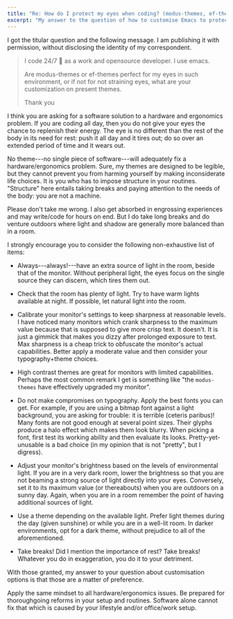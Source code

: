 ```yaml
---
title: "Re: How do I protect my eyes when coding? (modus-themes, ef-themes)"
excerpt: "My answer to the question of how to customise Emacs to protect one's eyes while coding."
---
```


I got the titular question and the following message.  I am publishing
it with permission, without disclosing the identity of my correspondent.

> I code 24/7 🙂 as a work and opensource developer. I use emacs.
>
> Are modus-themes or ef-themes perfect for my eyes in such environment,
> or if not for not straining eyes, what are your customization on
> present themes.
>
> Thank you

I think you are asking for a software solution to a hardware and
ergonomics problem.  If you are coding all day, then you do not give
your eyes the chance to replenish their energy.  The eye is no different
than the rest of the body in its need for rest: push it all day and it
tires out; do so over an extended period of time and it wears out.

No theme---no single piece of software---will adequately fix a
hardware/ergonomics problem.  Sure, my themes are designed to be
legible, but they cannot prevent you from harming yourself by making
inconsiderate life choices.  It is you who has to impose structure in your
routines.  "Structure" here entails taking breaks and paying attention
to the needs of the body: you are not a machine.

Please don't take me wrong.  I also get absorbed in engrossing
experiences and may write/code for hours on end.  But I do take long
breaks and do venture outdoors where light and shadow are generally more
balanced than in a room.

I strongly encourage you to consider the following non-exhaustive list
of items:

* Always---always!---have an extra source of light in the room, beside
  that of the monitor.  Without peripheral light, the eyes focus on the
  single source they can discern, which tires them out.

* Check that the room has plenty of light.  Try to have warm lights
  available at night.  If possible, let natural light into the room.

* Calibrate your monitor's settings to keep sharpness at reasonable
  levels.  I have noticed many monitors which crank sharpness to the
  maximum value because that is supposed to give more crisp text.  It
  doesn't.  It is just a gimmick that makes you dizzy after prolonged
  exposure to text.  Max sharpness is a cheap trick to obfuscate the
  monitor's actual capabilities.  Better apply a moderate value and then
  consider your typography+theme choices.

* High contrast themes are great for monitors with limited capabilities.
  Perhaps the most common remark I get is something like "the
  `modus-themes` have effectively upgraded my monitor".

* Do not make compromises on typography.  Apply the best fonts you can
  get.  For example, if you are using a bitmap font against a light
  background, you are asking for trouble: it is terrible (ceteris
  paribus)!  Many fonts are not good enough at several point sizes.
  Their glyphs produce a halo effect which makes them look blurry.  When
  picking a font, first test its working ability and then evaluate its
  looks.  Pretty-yet-unusable is a bad choice (in my opinion that is not
  "pretty", but I digress).

* Adjust your monitor's brightness based on the levels of environmental
  light.  If you are in a very dark room, lower the brightness so that
  you are not beaming a strong source of light directly into your eyes.
  Conversely, set it to its maximum value (or thereabouts) when you are
  outdoors on a sunny day.  Again, when you are in a room remember the
  point of having additional sources of light.

* Use a theme depending on the available light.  Prefer light themes
  during the day (given sunshine) or while you are in a well-lit room.
  In darker environments, opt for a dark theme, without prejudice to all
  of the aforementioned.

* Take breaks!  Did I mention the importance of rest?  Take breaks!
  Whatever you do in exaggeration, you do it to your detriment.

With those granted, my answer to your question about customisation
options is that those are a matter of preference.

Apply the same mindset to all hardware/ergonomics issues.  Be prepared
for thoroughgoing reforms in your setup and routines.  Software alone
cannot fix that which is caused by your lifestyle and/or office/work
setup.
